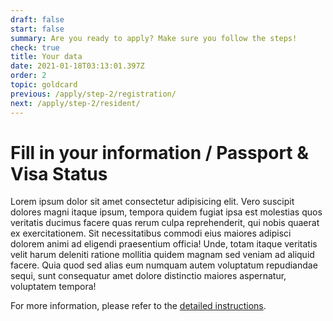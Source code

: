 ```yaml
---
draft: false
start: false
summary: Are you ready to apply? Make sure you follow the steps!
check: true
title: Your data
date: 2021-01-18T03:13:01.397Z
order: 2
topic: goldcard
previous: /apply/step-2/registration/
next: /apply/step-2/resident/
---
```

# Fill in your information / Passport & Visa Status

Lorem ipsum dolor sit amet consectetur adipisicing elit. Vero suscipit dolores magni itaque ipsum, tempora quidem fugiat ipsa est molestias quos veritatis ducimus facere quas rerum culpa reprehenderit, qui nobis quaerat ex exercitationem. Sit necessitatibus commodi eius maiores adipisci dolorem animi ad eligendi praesentium officia! Unde, totam itaque veritatis velit harum deleniti ratione mollitia quidem magnam sed veniam ad aliquid facere. Quia quod sed alias eum numquam autem voluptatum repudiandae sequi, sunt consequatur amet dolore distinctio maiores aspernatur, voluptatem tempora!

For more information, please refer to the [detailed instructions](/en/application/#online-application).